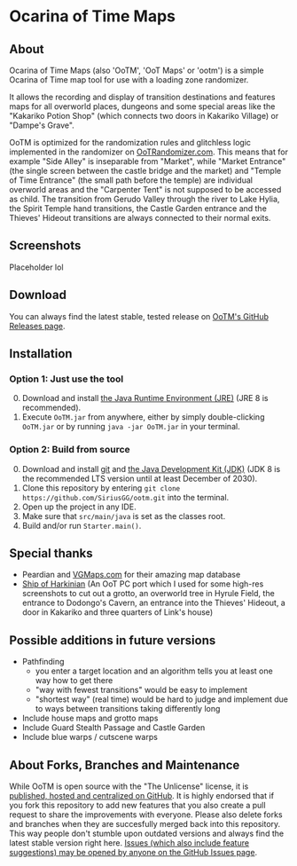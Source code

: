 # Ocarina of Time Maps
## About
Ocarina of Time Maps (also 'OoTM', 'OoT Maps' or 'ootm') is a simple Ocarina of Time map tool for use with a loading zone randomizer.

It allows the recording and display of transition destinations and features maps for all overworld places, dungeons and some special areas like the "Kakariko Potion Shop" (which connects two doors in Kakariko Village) or "Dampe's Grave".

OoTM is optimized for the randomization rules and glitchless logic implemented in the randomizer on [OoTRandomizer.com](https://ootrandomizer.com). This means that for example "Side Alley" is inseparable from "Market", while "Market Entrance" (the single screen between the castle bridge and the market) and "Temple of Time Entrance" (the small path before the temple) are individual overworld areas and the "Carpenter Tent" is not supposed to be accessed as child. The transition from Gerudo Valley through the river to Lake Hylia, the Spirit Temple hand transitions, the Castle Garden entrance and the Thieves' Hideout transitions are always connected to their normal exits.

## Screenshots
Placeholder lol

## Download
You can always find the latest stable, tested release on [OoTM's GitHub Releases page](https://github.com/SiriusGG/ootm/releases/latest).

## Installation
### Option 1: Just use the tool
0. Download and install [the Java Runtime Environment (JRE)](https://www.oracle.com/java/technologies/downloads) (JRE 8 is recommended).
1. Execute ```OoTM.jar``` from anywhere, either by simply double-clicking ```OoTM.jar``` or by running ```java -jar OoTM.jar``` in your terminal.
### Option 2: Build from source
0. Download and install [git](https://git-scm.com/downloads) and [the Java Development Kit (JDK)](https://www.oracle.com/java/technologies/downloads) (JDK 8 is the recommended LTS version until at least December of 2030).
1. Clone this repository by entering ```git clone https://github.com/SiriusGG/ootm.git``` into the terminal.
2. Open up the project in any IDE.
3. Make sure that ```src/main/java``` is set as the classes root.
4. Build and/or run ```Starter.main()```.

## Special thanks
- Peardian and [VGMaps.com](https://vgmaps.com) for their amazing map database
- [Ship of Harkinian](https://github.com/HarbourMasters/Shipwright) (An OoT PC port which I used for some high-res screenshots to cut out a grotto, an overworld tree in Hyrule Field, the entrance to Dodongo's Cavern, an entrance into the Thieves' Hideout, a door in Kakariko and three quarters of Link's house)

## Possible additions in future versions
- Pathfinding
  - you enter a target location and an algorithm tells you at least one way how to get there
  - "way with fewest transitions" would be easy to implement
  - "shortest way" (real time) would be hard to judge and implement due to ways between transitions taking differently long
- Include house maps and grotto maps
- Include Guard Stealth Passage and Castle Garden
- Include blue warps / cutscene warps

## About Forks, Branches and Maintenance
While OoTM is open source with the "The Unlicense" license, it is [published, hosted and centralized on GitHub](https://github.com/SiriusGG/ootm). It is highly endorsed that if you fork this repository to add new features that you also create a pull request to share the improvements with everyone. Please also delete forks and branches when they are succesfully merged back into this repository. This way people don't stumble upon outdated versions and always find the latest stable version right here. [Issues (which also include feature suggestions) may be opened by anyone on the GitHub Issues page](https://github.com/SiriusGG/ootm/issues).

